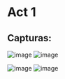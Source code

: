# Act 1

## Capturas:
![image](https://github.com/user-attachments/assets/9f16ab67-f422-4982-bddd-cde45d5a360f)
![image](https://github.com/user-attachments/assets/ab434a09-28eb-46d9-aa13-192c7447c993)

![image](https://github.com/user-attachments/assets/b0d27473-383a-40ac-aa16-8be0ff21a7e7)
![image](https://github.com/user-attachments/assets/d88b94c4-30c9-4253-8d5c-3e0bc0e71d48)

